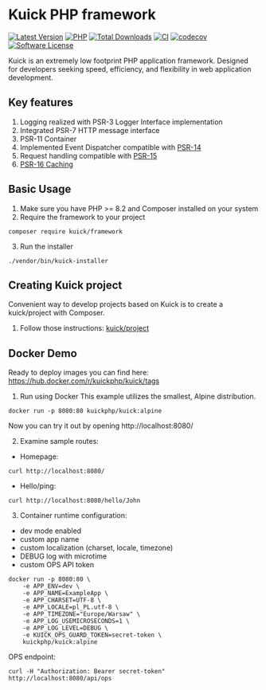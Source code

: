 # Kuick PHP framework
[![Latest Version](https://img.shields.io/github/release/milejko/kuick-framework.svg?cacheSeconds=14400)](https://github.com/milejko/kuick-framework-framework/releases)
[![PHP](https://img.shields.io/badge/PHP-8.2%20|%208.3%20|%208.4-blue?logo=php&cacheSeconds=3600)](https://www.php.net)
[![Total Downloads](https://img.shields.io/packagist/dt/kuick/framework.svg?cacheSeconds=14400)](https://packagist.org/packages/kuick/framework)
[![CI](https://github.com/milejko/kuick-framework/actions/workflows/ci.yml/badge.svg)](https://github.com/milejko/kuick-framework/actions/workflows/ci.yml)
[![codecov](https://codecov.io/gh/milejko/kuick-framework/graph/badge.svg?token=80QEBDHGPH)](https://codecov.io/gh/milejko/kuick-framework)
[![Software License](https://img.shields.io/badge/license-MIT-brightgreen.svg?cacheSeconds=14400)](LICENSE)

Kuick is an extremely low footprint PHP application framework.
Designed for developers seeking speed, efficiency, and flexibility in web application development.

## Key features
1. Logging realized with PSR-3 Logger Interface implementation
2. Integrated PSR-7 HTTP message interface
3. PSR-11 Container
4. Implemented Event Dispatcher compatible with [PSR-14](https://github.com/milejko/kuick-event-dispatcher)
4. Request handling compatible with [PSR-15](https://github.com/milejko/kuick-http)
5. [PSR-16 Caching](https://github.com/milejko/kuick-cache)

## Basic Usage
1. Make sure you have PHP >= 8.2 and Composer installed on your system
2. Require the framework to your project
```
composer require kuick/framework
```
3. Run the installer
```
./vendor/bin/kuick-installer
```

## Creating Kuick project
Convenient way to develop projects based on Kuick is to create a kuick/project with Composer.
1. Follow those instructions: [kuick/project](https://github.com/milejko/kuick-project?tab=readme-ov-file)

## Docker Demo
Ready to deploy images you can find here: https://hub.docker.com/r/kuickphp/kuick/tags

1. Run using Docker
This example utilizes the smallest, Alpine distribution.
```
docker run -p 8080:80 kuickphp/kuick:alpine
```
Now you can try it out by opening http://localhost:8080/<br>

2. Examine sample routes:
- Homepage:
```
curl http://localhost:8080/
```
- Hello/ping:
```
curl http://localhost:8080/hello/John
```

3. Container runtime configuration:
- dev mode enabled
- custom app name
- custom localization (charset, locale, timezone)
- DEBUG log with microtime
- custom OPS API token
```
docker run -p 8080:80 \
    -e APP_ENV=dev \
    -e APP_NAME=ExampleApp \
    -e APP_CHARSET=UTF-8 \
    -e APP_LOCALE=pl_PL.utf-8 \
    -e APP_TIMEZONE="Europe/Warsaw" \
    -e APP_LOG_USEMICROSECONDS=1 \
    -e APP_LOG_LEVEL=DEBUG \
    -e KUICK_OPS_GUARD_TOKEN=secret-token \
    kuickphp/kuick:alpine
```
OPS endpoint:
```
curl -H "Authorization: Bearer secret-token" http://localhost:8080/api/ops
```
